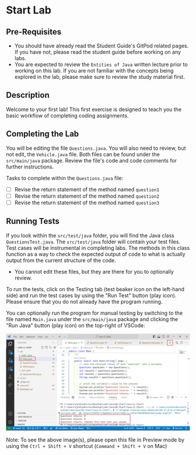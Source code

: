 # Start Lab

## Pre-Requisites
- You should have already read the Student Guide's GitPod related pages. If you have not, please read the student guide before working on any labs.
- You are expected to review the `Entities of Java` written lecture prior to working on this lab. If you are not familiar with the concepts being explored in the lab, please make sure to review the study material first.

## Description
Welcome to your first lab! This first exercise is designed to teach you the basic workflow of completing coding assignments.

## Completing the Lab
You will be editing the file `Questions.java`. You will also need to review, but not edit, the `Vehicle.java` file. Both files can be found under the `src/main/java` package. Review the file's code and code comments for further instructions.

Tasks to complete within the `Questions.java` file:
- [ ] Revise the return statement of the method named `question1`
- [ ] Revise the return statement of the method named `question2`
- [ ] Revise the return statement of the method named `question3`

## Running Tests
If you look within the `src/test/java` folder, you will find the Java class `QuestionsTest.java`. The `src/test/java` folder will contain your test files.  Test cases will be instrumental in completing labs. The methods in this class function as a way to check the expected output of code to what is actually output from the current structure of the code. 
- You cannot edit these files, but they are there for you to optionally review.

To run the tests, click on the Testing tab (test beaker icon on the left-hand side) and run the test cases by using the "Run Test" button (play icon). Please ensure that you do not already have the program running.

You can optionally run the program for manual testing by switching to the file named `Main.java` under the `src/main/java` package and clicking the "Run Java" button (play icon) on the top-right of VSCode:

![manual testing example](/images/manual-testing.png)

Note: To see the above image(s), please open this file in Preview mode by using the `Ctrl + Shift + V` shortcut (`Command + Shift + V` on Mac)
